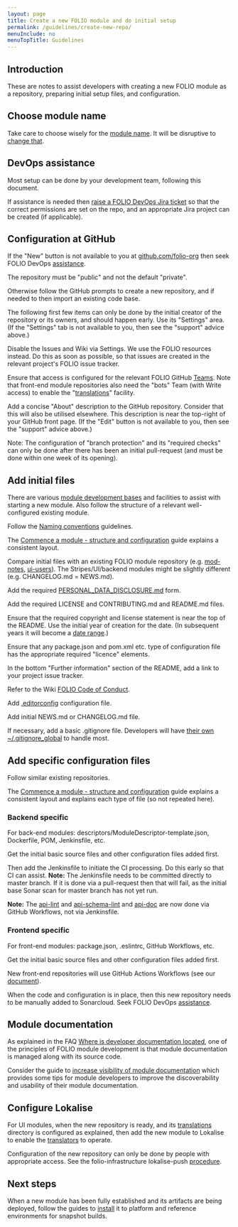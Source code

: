 ```yaml
---
layout: page
title: Create a new FOLIO module and do initial setup
permalink: /guidelines/create-new-repo/
menuInclude: no
menuTopTitle: Guidelines
---
```


## Introduction

These are notes to assist developers with creating a new FOLIO module as a repository,
preparing initial setup files, and configuration.

## Choose module name

Take care to choose wisely for the [module name](/guidelines/naming-conventions/#module-names). It will be disruptive to [change that](/guides/rename-module/).

## DevOps assistance

Most setup can be done by your development team, following this document.

If assistance is needed then [raise a FOLIO DevOps Jira ticket](/faqs/how-to-raise-devops-ticket/#general-folio-devops)
so that the correct permissions are set on the repo, and an appropriate Jira project can be created (if applicable).

## Configuration at GitHub

If the "New" button is not available to you at [github.com/folio-org](https://github.com/folio-org) then seek FOLIO DevOps [assistance](/faqs/how-to-raise-devops-ticket/).

The repository must be "public" and not the default "private".

Otherwise follow the GitHub prompts to create a new repository, and if needed to then import an existing code base.

The following first few items can only be done by the initial creator of the repository or its owners, and should happen early. Use its "Settings" area.
(If the "Settings" tab is not available to you, then see the "support" advice above.)

Disable the Issues and Wiki via Settings. We use the FOLIO resources instead.
Do this as soon as possible, so that issues are created in the relevant project's FOLIO issue tracker.

Ensure that access is configured for the relevant FOLIO GitHub [Teams](https://github.com/orgs/folio-org/teams).
Note that front-end module repositories also need the "bots" Team (with Write access) to enable the "[translations](/guides/commence-a-module/#front-end-translations)" facility.

Add a concise "About" description to the GitHub repository. Consider that this will also be utilised elsewhere. This description is near the top-right of your GitHub front page.
(If the "Edit" button is not available to you, then see the "support" advice above.)

Note: The configuration of "branch protection" and its "required checks" can only be done after there has been an initial pull-request (and must be done within one week of its opening).

## Add initial files

There are various [module development bases](/guides/#module-development-bases) and facilities to assist with starting a new module.
Also follow the structure of a relevant well-configured existing module.

Follow the [Naming conventions](/guidelines/naming-conventions/) guidelines.

The [Commence a module - structure and configuration](/guides/commence-a-module/) guide explains a consistent layout.

Compare initial files with an existing FOLIO module repository (e.g.
[mod-notes](https://github.com/folio-org/mod-notes),
[ui-users](https://github.com/folio-org/ui-users)).
The Stripes/UI/backend modules might be slightly different (e.g. CHANGELOG.md = NEWS.md).

Add the required [PERSONAL_DATA_DISCLOSURE.md](https://github.com/folio-org/personal-data-disclosure) form.

Add the required LICENSE and CONTRIBUTING.md and README.md files.

Ensure that the required copyright and license statement is near the top of the README.
Use the initial year of creation for the date.
(In subsequent years it will become a [date range](https://issues.folio.org/browse/FOLIO-1021).)

Ensure that any package.json and pom.xml etc. type of configuration file has the appropriate required "licence" elements.

In the bottom "Further information" section of the README, add a link to your project issue tracker.

Refer to the Wiki [FOLIO Code of Conduct](https://wiki.folio.org/display/COMMUNITY/FOLIO+Code+of+Conduct).

Add [.editorconfig](/faqs/how-to-use-editorconfig/) configuration file.

Add initial NEWS.md or CHANGELOG.md file.

If necessary, add a basic .gitignore file.
Developers will have [their own ~/.gitignore_global](/guides/developer-setup#use-gitignore) to handle most.

## Add specific configuration files

Follow similar existing repositories.

The [Commence a module - structure and configuration](/guides/commence-a-module/) guide explains a consistent layout and explains each type of file (so not repeated here).

### Backend specific

For back-end modules: descriptors/ModuleDescriptor-template.json, Dockerfile, POM, Jenkinsfile, etc.

Get the initial basic source files and other configuration files added first.

Then add the Jenkinsfile to initiate the CI processing.
Do this early so that CI can assist.
**Note:**
The Jenkinsfile needs to be committed directly to master branch.
If it is done via a pull-request then that will fail, as the initial base Sonar scan for master branch has not yet run.

**Note:** The [api-lint](/guides/api-lint/) and [api-schema-lint](/guides/describe-schema/) and [api-doc](/guides/api-doc/) are now done via GitHub Workflows, not via Jenkinsfile.

### Frontend specific

For front-end modules: package.json, .eslintrc, GitHub Workflows, etc.

Get the initial basic source files and other configuration files added first.

New front-end repositories will use GitHub Actions Workflows (see our [document](/guidelines/github-actions-frontend/)).

When the code and configuration is in place, then this new repository needs to be manually added to Sonarcloud.
Seek FOLIO DevOps [assistance](/faqs/how-to-raise-devops-ticket/).

## Module documentation

As explained in the FAQ [Where is developer documentation located](/faqs/where-is-developer-documentation-located/), one of the principles of FOLIO module development is that module documentation is managed along with its source code.

Consider the guide to [increase visibility of module documentation](/guides/visibility-module-docs/)
which provides some tips for module developers to improve the discoverability and usability of their module documentation.

## Configure Lokalise

For UI modules, when the new repository is ready, and its [translations](/guides/commence-a-module/#front-end-translations) directory is configured as explained,
then add the new module to Lokalise to enable the [translators](/faqs/explain-i18n/) to operate.

Configuration of the new repository can only be done by people with appropriate access.
See the folio-infrastructure lokalise-push [procedure](https://github.com/folio-org-priv/folio-infrastructure/tree/master/lokalise-push).

## Next steps

When a new module has been fully established and its artifacts are being deployed, follow the guides to [install](/faqs/how-to-install-new-module/) it to platform and reference environments for snapshot builds.

<div class="folio-spacer-content"></div>

